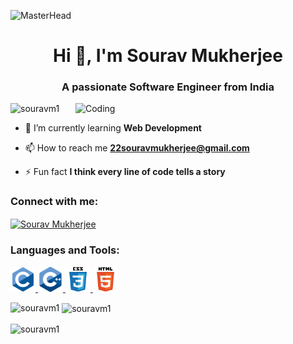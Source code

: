 ![MasterHead](https://mir-s3-cdn-cf.behance.net/project_modules/max_1200/79731568097599.5b50bca477735.jpg)
<h1 align="center">Hi 👋, I'm Sourav Mukherjee</h1>
<h3 align="center">A passionate Software Engineer from India</h3>
<img align="right" alt="Coding" width="400" src="https://i.pinimg.com/originals/81/17/8b/81178b47a8598f0c81c4799f2cdd4057.gif">

<p align="left"> <img src="https://komarev.com/ghpvc/?username=souravm1&label=Profile%20views&color=0e75b6&style=flat" alt="souravm1" /> </p>

- 🌱 I’m currently learning **Web Development**

- 📫 How to reach me **22souravmukherjee@gmail.com**

- ⚡ Fun fact **I think every line of code tells a story**

<h3 align="left">Connect with me:</h3>
<p align="left">
<a href="https://www.linkedin.com/in/sourav-mukherjee-892447301" target="blank"><img align="center" src="https://raw.githubusercontent.com/rahuldkjain/github-profile-readme-generator/master/src/images/icons/Social/linked-in-alt.svg" alt="Sourav Mukherjee" height="30" width="40" /></a>
</p>

<h3 align="left">Languages and Tools:</h3>
<p align="left"> <a href="https://www.cprogramming.com/" target="_blank" rel="noreferrer"> <img src="https://raw.githubusercontent.com/devicons/devicon/master/icons/c/c-original.svg" alt="c" width="40" height="40"/> </a> <a href="https://www.w3schools.com/cpp/" target="_blank" rel="noreferrer"> <img src="https://raw.githubusercontent.com/devicons/devicon/master/icons/cplusplus/cplusplus-original.svg" alt="cplusplus" width="40" height="40"/> </a> <a href="https://www.w3schools.com/css/" target="_blank" rel="noreferrer"> <img src="https://raw.githubusercontent.com/devicons/devicon/master/icons/css3/css3-original-wordmark.svg" alt="css3" width="40" height="40"/> </a> <a href="https://www.w3.org/html/" target="_blank" rel="noreferrer"> <img src="https://raw.githubusercontent.com/devicons/devicon/master/icons/html5/html5-original-wordmark.svg" alt="html5" width="40" height="40"/> </a> </p>

<p><img align="left" src="https://github-readme-stats.vercel.app/api/top-langs?username=souravm1&show_icons=true&locale=en&layout=compact" alt="souravm1" /></p>

<p>&nbsp;<img align="center" src="https://github-readme-stats.vercel.app/api?username=souravm1&show_icons=true&locale=en" alt="souravm1" /></p>

<p><img align="center" src="https://github-readme-streak-stats.herokuapp.com/?user=souravm1&" alt="souravm1" /></p>
